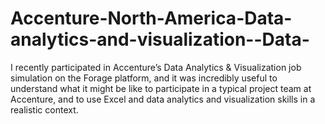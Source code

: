 # Accenture-North-America-Data-analytics-and-visualization--Data-
I recently participated in Accenture’s Data Analytics &amp; Visualization job simulation on the Forage platform, and it was incredibly useful to understand what it might be like to participate in a typical project team at Accenture, and to use Excel and data analytics and visualization skills in a realistic context. 
